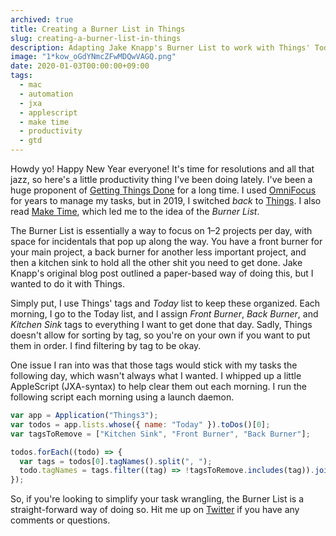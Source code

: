 ```yaml
---
archived: true
title: Creating a Burner List in Things
slug: creating-a-burner-list-in-things
description: Adapting Jake Knapp's Burner List to work with Things' Today list.
image: "1*kow_oGdYNmcZFwMDQwVAGQ.png"
date: 2020-01-03T00:00:00+09:00
tags:
  - mac
  - automation
  - jxa
  - applescript
  - make time
  - productivity
  - gtd
---
```


Howdy yo! Happy New Year everyone! It's time for resolutions and all that jazz, so here's a little productivity thing I've been doing lately. I've been a huge proponent of [Getting Things Done](https://gettingthingsdone.com) for a long time. I used [OmniFocus](/focusing) for years to manage my tasks, but in 2019, I switched _back_ to [Things](https://culturedcode.com/things/). I also read [Make Time](https://maketime.blog/books/), which led me to the idea of the _Burner List_.

The Burner List is essentially a way to focus on 1–2 projects per day, with space for incidentals that pop up along the way. You have a front burner for your main project, a back burner for another less important project, and then a kitchen sink to hold all the other shit you need to get done. Jake Knapp's original blog post outlined a paper-based way of doing this, but I wanted to do it with Things.

Simply put, I use Things' tags and _Today_ list to keep these organized. Each morning, I go to the Today list, and I assign _Front Burner_, _Back Burner_, and _Kitchen Sink_ tags to everything I want to get done that day. Sadly, Things doesn't allow for sorting by tag, so you're on your own if you want to put them in order. I find filtering by tag to be okay.

One issue I ran into was that those tags would stick with my tasks the following day, which wasn't always what I wanted. I whipped up a little AppleScript (JXA-syntax) to help clear them out each morning. I run the following script each morning using a launch daemon.

```javascript
var app = Application("Things3");
var todos = app.lists.whose({ name: "Today" }).toDos()[0];
var tagsToRemove = ["Kitchen Sink", "Front Burner", "Back Burner"];

todos.forEach((todo) => {
  var tags = todos[0].tagNames().split(", ");
  todo.tagNames = tags.filter((tag) => !tagsToRemove.includes(tag)).join(", ");
});
```

So, if you're looking to simplify your task wrangling, the Burner List is a straight-forward way of doing so. Hit me up on [Twitter](https://twitter.com/brandonpittman) if you have any comments or questions.
